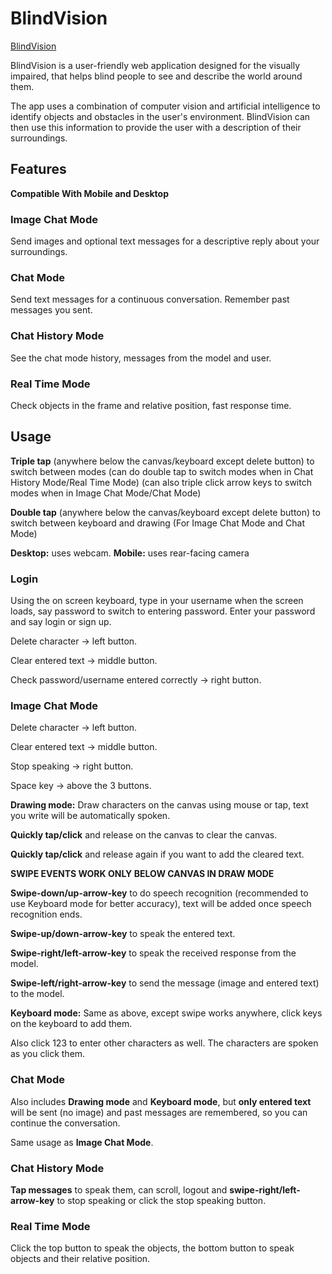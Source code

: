 # BlindVision

[BlindVision](https://jodh.pythonanywhere.com/)

BlindVision is a user-friendly web application designed for the visually impaired, that helps blind people to see and describe the world around them.


The app uses a combination of computer vision and artificial intelligence to identify objects and obstacles in the user's environment. BlindVision can then use this information to provide the user with a description of their surroundings.


## Features
**Compatible With Mobile and Desktop**
### Image Chat Mode ###
Send images and optional text messages for a descriptive reply about your surroundings.


### Chat Mode ###
Send text messages for a continuous conversation. Remember past messages you sent.


### Chat History Mode ###
See the chat mode history, messages from the model and user.


### Real Time Mode ###
Check objects in the frame and relative position, fast response time.


## Usage


**Triple tap** (anywhere below the canvas/keyboard except delete button) to switch between modes (can do double tap to switch modes when in Chat History Mode/Real Time Mode) (can also triple click arrow keys to switch modes when in Image Chat Mode/Chat Mode)


**Double tap** (anywhere below the canvas/keyboard except delete button) to switch between keyboard and drawing (For Image Chat Mode and Chat Mode)


**Desktop:** uses webcam. **Mobile:** uses rear-facing camera


### Login ###
Using the on screen keyboard, type in your username when the screen loads, say password to switch to entering password. Enter your password and say login or sign up.


Delete character -> left button.


Clear entered text -> middle button.


Check password/username entered correctly -> right button.


### Image Chat Mode ###
Delete character -> left button.


Clear entered text -> middle button.


Stop speaking -> right button.


Space key -> above the 3 buttons.


**Drawing mode:**
Draw characters on the canvas using mouse or tap, text you write will be automatically spoken.


**Quickly tap/click** and release on the canvas to clear the canvas.


**Quickly tap/click** and release again if you want to add the cleared text.


**SWIPE EVENTS WORK ONLY BELOW CANVAS IN DRAW MODE**

**Swipe-down/up-arrow-key** to do speech recognition (recommended to use Keyboard mode for better accuracy), text will be added once speech recognition ends.


**Swipe-up/down-arrow-key** to speak the entered text.


**Swipe-right/left-arrow-key** to speak the received response from the model.


**Swipe-left/right-arrow-key** to send the message (image and entered text) to the model.


**Keyboard mode:**
Same as above, except swipe works anywhere, click keys on the keyboard to add them.


Also click 123 to enter other characters as well. The characters are spoken as you click them.


### Chat Mode ###
Also includes **Drawing mode** and **Keyboard mode**, but **only entered text** will be sent (no image) and past messages are remembered, so you can continue the conversation.


Same usage as **Image Chat Mode**.


### Chat History Mode ###
**Tap messages** to speak them, can scroll, logout and **swipe-right/left-arrow-key** to stop speaking or click the stop speaking button.


### Real Time Mode ###
Click the top button to speak the objects, the bottom button to speak objects and their relative position.
